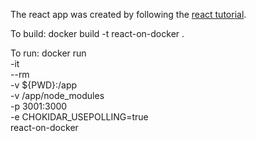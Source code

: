 The react app was created by following the [react tutorial](https://reactjs.org/tutorial/tutorial.html).

To build: docker build -t react-on-docker .

To run:
docker run \
    -it \
    --rm \
    -v ${PWD}:/app \
    -v /app/node_modules \
    -p 3001:3000 \
    -e CHOKIDAR_USEPOLLING=true \
    react-on-docker

